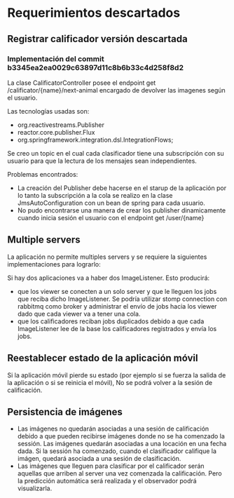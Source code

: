 # Requerimientos descartados

## Registrar calificador versión descartada

### Implementación del commit b3345ea2ea0029c63897d11c8b6b33c4d258f8d2

La clase CalificatorController posee el endpoint get /calificator/{name}/next-animal encargado de devolver las imagenes según el usuario.

Las tecnologías usadas son:
* org.reactivestreams.Publisher
* reactor.core.publisher.Flux
* org.springframework.integration.dsl.IntegrationFlows;

Se creo un topic en el cual cada clasificador tiene una subscripción con su usuario para que la lectura de los mensajes sean independientes.

Problemas encontrados:

* La creación del Publisher debe hacerse en el starup de la aplicación por lo tanto la subscripción a la cola se realizo en la clase JmsAutoConfiguration con un bean de spring para cada usuario.
* No pudo encontrarse una manera de crear los publisher dinamicamente cuando inicia sesión el usuario con el endpoint get /user/{name}

## Multiple servers

La aplicación no permite multiples servers y se requiere la siguientes implementaciones para lograrlo:

Si hay dos aplicaciones va a haber dos ImageListener. Esto producirá:

* que los viewer se conecten a un solo server y que le lleguen los jobs que reciba dicho ImageListener. Se podría utilizar stomp connection con rabbitmq como broker y administrar el envío de jobs hacia los viewer dado que cada viewer va a tener una cola.
* que los calificadores reciban jobs duplicados debido a que cada ImageListener lee de la base los calificadores registrados y envía los jobs.

## Reestablecer estado de la aplicación móvil

Si la aplicación móvil pierde su estado (por ejemplo si se fuerza la salida de la aplicación o si se reinicia el móvil), No se podrá volver a la sesión de calificación.

## Persistencia de imágenes

* Las imágenes no quedarán asociadas a una sesión de calificación debido a que pueden recibirse imágenes donde no se ha comenzado la sessión. Las imágenes quedarán asociadas a una locación en una fecha dada. Si la sessión ha comenzado, cuando el clasificador califique la imágen, quedará asociada a una sesión de clasificación.
* Las imágenes que lleguen para clasificar por el calificador serán aquellas que arriben al server una vez comenzada la calificación. Pero la predicción automática será realizada y el observador podrá visualizarla.  